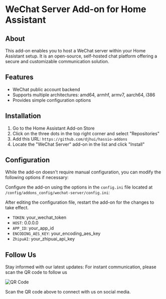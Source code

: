 # WeChat Server Add-on for Home Assistant

## About

This add-on enables you to host a WeChat server within your Home Assistant setup. It is an open-source, self-hosted chat platform offering a secure and customizable communication solution.

## Features

- WeChat public account backend
- Supports multiple architectures: amd64, armhf, armv7, aarch64, i386
- Provides simple configuration options

## Installation

1. Go to the Home Assistant Add-on Store
2. Click on the three dots in the top right corner and select "Repositories"
3. Add this URL: `https://github.com/djhui/hassio-addons`
4. Locate the "WeChat Server" add-on in the list and click "Install"

## Configuration

While the add-on doesn't require manual configuration, you can modify the following options if necessary:

Configure the add-on using the options in the `config.ini` file located at `/config/addons_config/wechat-server/config.ini`:

After editing the configuration file, restart the add-on for the changes to take effect.

- `TOKEN`: your_wechat_token
- `HOST`: 0.0.0.0
- `APP_ID`: your_app_id
- `ENCODING_AES_KEY`: your_encoding_aes_key
- `ZhipuAI`: your_zhipuai_api_key

## Follow Us

Stay informed with our latest updates:
For instant communication, please scan the QR code to follow us

![QR Code](https://github.com/user-attachments/assets/5c74897a-e32a-4fcc-b41c-1fc0d76a2494)

Scan the QR code above to connect with us on social media.
